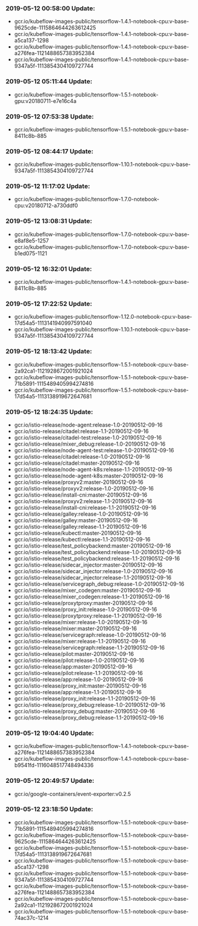 ### 2019-05-12 00:58:00 Update:

- gcr.io/kubeflow-images-public/tensorflow-1.4.1-notebook-cpu:v-base-9625cde-1115864644263612425
- gcr.io/kubeflow-images-public/tensorflow-1.4.1-notebook-cpu:v-base-a5ca137-1298
- gcr.io/kubeflow-images-public/tensorflow-1.4.1-notebook-cpu:v-base-a276fea-1121488657383952384
- gcr.io/kubeflow-images-public/tensorflow-1.4.1-notebook-cpu:v-base-9347a5f-1113854304109727744
### 2019-05-12 05:11:44 Update:

- gcr.io/kubeflow-images-public/tensorflow-1.5.1-notebook-gpu:v20180711-e7e16c4a
### 2019-05-12 07:53:38 Update:

- gcr.io/kubeflow-images-public/tensorflow-1.5.1-notebook-gpu:v-base-8411c8b-885
### 2019-05-12 08:44:17 Update:

- gcr.io/kubeflow-images-public/tensorflow-1.10.1-notebook-cpu:v-base-9347a5f-1113854304109727744
### 2019-05-12 11:17:02 Update:

- gcr.io/kubeflow-images-public/tensorflow-1.7.0-notebook-cpu:v20180712-a730ddf0
### 2019-05-12 13:08:31 Update:

- gcr.io/kubeflow-images-public/tensorflow-1.7.0-notebook-cpu:v-base-e8af8e5-1257
- gcr.io/kubeflow-images-public/tensorflow-1.7.0-notebook-cpu:v-base-b1ed075-1121
### 2019-05-12 16:32:01 Update:

- gcr.io/kubeflow-images-public/tensorflow-1.4.1-notebook-gpu:v-base-8411c8b-885
### 2019-05-12 17:22:52 Update:

- gcr.io/kubeflow-images-public/tensorflow-1.12.0-notebook-cpu:v-base-17d54a5-1113141940997591040
- gcr.io/kubeflow-images-public/tensorflow-1.10.1-notebook-cpu:v-base-9347a5f-1113854304109727744
### 2019-05-12 18:13:42 Update:

- gcr.io/kubeflow-images-public/tensorflow-1.5.1-notebook-cpu:v-base-2a92ca1-1121928672001921024
- gcr.io/kubeflow-images-public/tensorflow-1.5.1-notebook-cpu:v-base-71b5891-1115489405994274816
- gcr.io/kubeflow-images-public/tensorflow-1.5.1-notebook-cpu:v-base-17d54a5-1113138919672647681
### 2019-05-12 18:24:35 Update:

- gcr.io/istio-release/node-agent:release-1.0-20190512-09-16
- gcr.io/istio-release/citadel:release-1.1-20190512-09-16
- gcr.io/istio-release/citadel-test:release-1.0-20190512-09-16
- gcr.io/istio-release/mixer_debug:release-1.0-20190512-09-16
- gcr.io/istio-release/node-agent-test:release-1.0-20190512-09-16
- gcr.io/istio-release/citadel:release-1.0-20190512-09-16
- gcr.io/istio-release/citadel:master-20190512-09-16
- gcr.io/istio-release/node-agent-k8s:release-1.1-20190512-09-16
- gcr.io/istio-release/node-agent-k8s:master-20190512-09-16
- gcr.io/istio-release/proxyv2:master-20190512-09-16
- gcr.io/istio-release/proxyv2:release-1.0-20190512-09-16
- gcr.io/istio-release/install-cni:master-20190512-09-16
- gcr.io/istio-release/proxyv2:release-1.1-20190512-09-16
- gcr.io/istio-release/install-cni:release-1.1-20190512-09-16
- gcr.io/istio-release/galley:release-1.0-20190512-09-16
- gcr.io/istio-release/galley:master-20190512-09-16
- gcr.io/istio-release/galley:release-1.1-20190512-09-16
- gcr.io/istio-release/kubectl:master-20190512-09-16
- gcr.io/istio-release/kubectl:release-1.1-20190512-09-16
- gcr.io/istio-release/test_policybackend:master-20190512-09-16
- gcr.io/istio-release/test_policybackend:release-1.0-20190512-09-16
- gcr.io/istio-release/test_policybackend:release-1.1-20190512-09-16
- gcr.io/istio-release/sidecar_injector:master-20190512-09-16
- gcr.io/istio-release/sidecar_injector:release-1.0-20190512-09-16
- gcr.io/istio-release/sidecar_injector:release-1.1-20190512-09-16
- gcr.io/istio-release/servicegraph_debug:release-1.0-20190512-09-16
- gcr.io/istio-release/mixer_codegen:master-20190512-09-16
- gcr.io/istio-release/mixer_codegen:release-1.1-20190512-09-16
- gcr.io/istio-release/proxytproxy:master-20190512-09-16
- gcr.io/istio-release/proxy_init:release-1.0-20190512-09-16
- gcr.io/istio-release/proxytproxy:release-1.1-20190512-09-16
- gcr.io/istio-release/mixer:release-1.0-20190512-09-16
- gcr.io/istio-release/mixer:master-20190512-09-16
- gcr.io/istio-release/servicegraph:release-1.0-20190512-09-16
- gcr.io/istio-release/mixer:release-1.1-20190512-09-16
- gcr.io/istio-release/servicegraph:release-1.1-20190512-09-16
- gcr.io/istio-release/pilot:master-20190512-09-16
- gcr.io/istio-release/pilot:release-1.0-20190512-09-16
- gcr.io/istio-release/app:master-20190512-09-16
- gcr.io/istio-release/pilot:release-1.1-20190512-09-16
- gcr.io/istio-release/app:release-1.0-20190512-09-16
- gcr.io/istio-release/proxy_init:master-20190512-09-16
- gcr.io/istio-release/app:release-1.1-20190512-09-16
- gcr.io/istio-release/proxy_init:release-1.1-20190512-09-16
- gcr.io/istio-release/proxy_debug:release-1.0-20190512-09-16
- gcr.io/istio-release/proxy_debug:master-20190512-09-16
- gcr.io/istio-release/proxy_debug:release-1.1-20190512-09-16
### 2019-05-12 19:04:40 Update:

- gcr.io/kubeflow-images-public/tensorflow-1.4.1-notebook-cpu:v-base-a276fea-1121488657383952384
- gcr.io/kubeflow-images-public/tensorflow-1.4.1-notebook-cpu:v-base-b9541fd-1116048517748494336
### 2019-05-12 20:49:57 Update:

- gcr.io/google-containers/event-exporter:v0.2.5
### 2019-05-12 23:18:50 Update:

- gcr.io/kubeflow-images-public/tensorflow-1.5.1-notebook-cpu:v-base-71b5891-1115489405994274816
- gcr.io/kubeflow-images-public/tensorflow-1.5.1-notebook-cpu:v-base-9625cde-1115864644263612425
- gcr.io/kubeflow-images-public/tensorflow-1.5.1-notebook-cpu:v-base-17d54a5-1113138919672647681
- gcr.io/kubeflow-images-public/tensorflow-1.5.1-notebook-cpu:v-base-a5ca137-1298
- gcr.io/kubeflow-images-public/tensorflow-1.5.1-notebook-cpu:v-base-9347a5f-1113854304109727744
- gcr.io/kubeflow-images-public/tensorflow-1.5.1-notebook-cpu:v-base-a276fea-1121488657383952384
- gcr.io/kubeflow-images-public/tensorflow-1.5.1-notebook-cpu:v-base-2a92ca1-1121928672001921024
- gcr.io/kubeflow-images-public/tensorflow-1.5.1-notebook-cpu:v-base-74ac37c-1214
